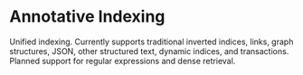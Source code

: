 # Annotative Indexing

Unified indexing. Currently supports traditional inverted indices, links, graph structures, JSON, other structured text, dynamic indices, and transactions. Planned support for regular expressions and dense retrieval.
